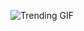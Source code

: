 ![Trending GIF](https://media4.giphy.com/media/v1.Y2lkPThiYjIxNzcydG5laGdsNGdiejY1cXYzaXYzYTB5NGkwd3EyZWE2MHp0Z240NDAwMiZlcD12MV9naWZzX3NlYXJjaCZjdD1n/YYKoJL28YtscdUTGWA/giphy.gif)
